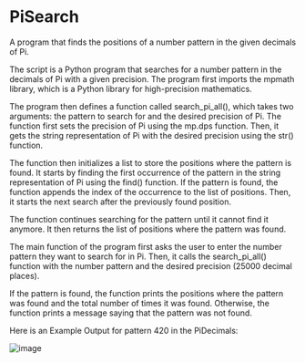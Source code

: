 # PiSearch
A program that finds the positions of a number pattern in the given decimals of Pi.

The script is a Python program that searches for a number pattern in the decimals of Pi with a given precision. The program first imports the mpmath library, which is a Python library for high-precision mathematics.

The program then defines a function called search_pi_all(), which takes two arguments: the pattern to search for and the desired precision of Pi. The function first sets the precision of Pi using the mp.dps function. Then, it gets the string representation of Pi with the desired precision using the str() function.

The function then initializes a list to store the positions where the pattern is found. It starts by finding the first occurrence of the pattern in the string representation of Pi using the find() function. If the pattern is found, the function appends the index of the occurrence to the list of positions. Then, it starts the next search after the previously found position.

The function continues searching for the pattern until it cannot find it anymore. It then returns the list of positions where the pattern was found.

The main function of the program first asks the user to enter the number pattern they want to search for in Pi. Then, it calls the search_pi_all() function with the number pattern and the desired precision (25000 decimal places).

If the pattern is found, the function prints the positions where the pattern was found and the total number of times it was found. Otherwise, the function prints a message saying that the pattern was not found.

Here is an Example Output for pattern 420 in the PiDecimals:

  ![image](https://github.com/Nielymmah/PiSearch/assets/103298455/18c19573-c7e1-4899-a3ad-cd6ced8ebca9)
